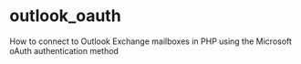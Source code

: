 # outlook_oauth
How to connect to Outlook Exchange mailboxes in PHP using the Microsoft oAuth authentication method
